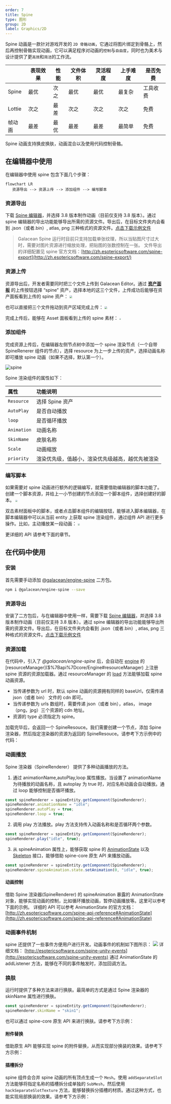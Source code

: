 ```yaml
---
order: 7
title: Spine
type: 图形
group: 2D
label: Graphics/2D
---
```


Spine 动画是一款针对游戏开发的 `2D 骨骼动画`，它通过将图片绑定到骨骼上，然后再控制骨骼实现动画，它可以满足程序对动画的`控制`与`自由度`，同时也为美术与设计提供了更`高效`和`简洁`的工作流。

|        | 表现效果 | 性能 | 文件体积 | 灵活程度 | 上手难度 | 是否免费 |
| ------ | -------- | ---- | -------- | -------- | -------- | -------- |
| Spine  | 最优     | 次之 | 最优     | 最优     | 最复杂   | 工具收费 |
| Lottie | 次之     | 最差 | 次之     | 次之     | 次之     | 免费     |
| 帧动画 | 最差     | 最优 | 最差     | 最差     | 最简单   | 免费     |

Spine 动画支持换皮换肤，动画混合以及使用代码控制骨骼。

## 在编辑器中使用

在编辑器中使用 spine 包含下面几个步骤：

```mermaid
flowchart LR
   资源导出 --> 资源上传 --> 添加组件 --> 编写脚本
```

### 资源导出

下载 [Spine 编辑器](https://zh.esotericsoftware.com/)，并选择 3.8 版本制作动画（目前仅支持 3.8 版本）。通过 spine 编辑器的导出功能能够导出所需的资源文件。导出后，在目标文件夹内会看到 .json（或者.bin）, atlas, png 三种格式的资源文件。[点击下载示例文件](https://mdn.alipayobjects.com/portal_h1wdez/afts/file/A*uhFUSbeI5z0AAAAAAAAAAAAAAQAAAQ)

> Galacean Spine 运行时目前只支持加载单张纹理，所以当贴图尺寸过大时，需要对图片资源进行缩放处理，把贴图的张数控制在一张。
> 文件导出的详细配置见 spine 官方文档：[http://zh.esotericsoftware.com/spine-export](http://zh.esotericsoftware.com/spine-export/)

### 资源上传

资源导出后，开发者需要同时把三个文件上传到 Galacean Editor。通过 **[资产面板](${docs}assets-interface)** 的上传按钮选择 “spine” 资产，选择本地的这三个文件，上传成功后能够在资产面板看到上传的 spine 资产：
<img src="https://mdn.alipayobjects.com/huamei_kz4wfo/afts/img/A*OYpQSIgQi8UAAAAAAAAAAAAADsp6AQ/original"  style="zoom:50%;" />

也可以直接把三个文件拖动到资产区域完成上传：
<img src="https://mdn.alipayobjects.com/huamei_kz4wfo/afts/img/A*ZQi1SasPBGUAAAAAAAAAAAAADsp6AQ/original"  style="zoom:50%;" />

完成上传后，能够在 Asset 面板看到上传的 spine 素材：
<img src="https://mdn.alipayobjects.com/huamei_kz4wfo/afts/img/A*5HacQrZQQA8AAAAAAAAAAAAADsp6AQ/original"  style="zoom:30%;" />

### 添加组件

完成资源上传后，在编辑器左侧节点树中添加一个 spine 渲染节点（一个自带 SpineRenerer 组件的节点），选择 resource 为上一步上传的资产，选择动画名称即可播放 spine 动画（如果不选择，默认第一个）。

![spine](https://mdn.alipayobjects.com/huamei_w6ifet/afts/img/A*tqm4R51gYxEAAAAAAAAAAAAADjCHAQ/original)

Spine 渲染组件的属性如下：

| 属性        | 功能说明                                         |
| :---------- | :----------------------------------------------- |
| `Resource`  | 选择 Spine 资产                                  |
| `AutoPlay`  | 是否自动播放                                     |
| `loop`      | 是否循环播放                                     |
| `Animation` | 动画名称                                         |
| `SkinName`  | 皮肤名称                                         |
| `Scale`     | 动画缩放                                         |
| `priority`  | 渲染优先级，值越小，渲染优先级越高，越优先被渲染 |

### 编写脚本

如果需要对 spine 动画进行额外的逻辑编写，就需要借助编辑器的脚本功能了。创建一个脚本资源，并给上一小节创建的节点添加一个脚本组件，选择创建好的脚本。
<img src="https://mdn.alipayobjects.com/huamei_kz4wfo/afts/img/A*0FhvS6askHoAAAAAAAAAAAAADsp6AQ/original"  style="zoom:40%;" />

双击素材面板中的脚本，或者点击脚本组件的编辑按钮，能够进入脚本编辑器，在脚本编辑器中可以从当前 entity 上获取 spine 渲染组件，通过组件 API 进行更多操作。比如，主动播放某一段动画：
<img src="https://mdn.alipayobjects.com/huamei_kz4wfo/afts/img/A*UYX6RYDYrFQAAAAAAAAAAAAADsp6AQ/original"  style="zoom:40%;" />

更详细的 API 请参考下面的章节。

## 在代码中使用

### 安装

首先需要手动添加 [@galacean/engine-spine](https://github.com/galacean/engine-spine) 二方包。

```bash
npm i @galacean/engine-spine --save
```

### 资源导出

安装了二方包后，与在编辑器中使用一样，需要下载 [Spine 编辑器](https://zh.esotericsoftware.com/)，并选择 3.8 版本制作动画（目前仅支持 3.8 版本）。通过 spine 编辑器的导出功能能够导出所需的资源文件。导出后，在目标文件夹内会看到 .json（或者.bin）, atlas, png 三种格式的资源文件。[点击下载示例文件](https://mdn.alipayobjects.com/portal_h1wdez/afts/file/A*uhFUSbeI5z0AAAAAAAAAAAAAAQAAAQ)

### 资源加载

在代码中，引入了 _@galacean/engine-spine_ 后，会自动在 [engine]($%7Bapi%7Dcore/Engine) 的 [resourceManager]($%7Bapi%7Dcore/Engine#resourceManager) 上注册 spine 资源的资源加载器。通过 resourceManager 的 [load]($%7Bapi%7Dcore/ResourceManager/#load) 方法能够加载 spine 动画资源。

- 当传递参数为 url 时，默认 spine 动画的资源拥有同样的 baseUrl，仅需传递 json（或者 bin） 文件的 cdn 即可。
- 当传递参数为 urls 数组时，需要传递 json（或者 bin），atlas， image（png，jpg）三个资源的 cdn 地址。
- 资源的 type 必须指定为 spine。

加载完毕后，会返回一个 SpineResouce。我们需要创建一个节点，添加 Spine 渲染器，然后指定渲染器的资源为返回的 SpineResouce。请参考下方示例中的代码：

<playground src="spine-animation.ts"></playground>

### 动画播放

Spine 渲染器（SpineRenderer） 提供了多种动画播放的方法。

1. 通过 animationName,autoPlay,loop 属性播放。当设置了 animationName 为待播放的动画名称，且 autoplay 为 true 时，对应名称动画会自动播放。通过 loop 能够控制是否循环播放。

```javascript
const spineRenderer = spineEntity.getComponent(SpineRenderer);
spineRenderer.animationName = "idle";
spineRenderer.autoPlay = true;
spineRenderer.loop = true;
```

2. 调用 play 方法播放。play 方法支持传入动画名称和是否循环两个参数。

```javascript
const spineRenderer = spineEntity.getComponent(SpineRenderer);
spineRenderer.play("idle", true);
```

3. 从 spineAnimation 属性上，能够获取 spine 的 [AnimationState](http://zh.esotericsoftware.com/spine-api-reference#AnimationState) 以及 [Skeleton](http://zh.esotericsoftware.com/spine-api-reference#Skeleton) 接口，能够借助 spine-core 原生 API 来播放动画。

```javascript
const spineRenderer = spineEntity.getComponent(SpineRenderer);
spineRenderer.spineAnimation.state.setAnimation(0, "idle", true);
```

#### 动画控制

借助 Spine 渲染器(SpineRenderer) 的 spineAnimation 暴露的 AnimationState 对象，能够实现动画的控制，比如循环播放动画，暂停动画播放等。这里可以参考下面的示例。
详细的 API 可以参考 AnimationState 的官方文档：[http://zh.esotericsoftware.com/spine-api-reference#AnimationState](http://zh.esotericsoftware.com/spine-api-reference#AnimationState)

### 动画事件机制

spine 还提供了一些事件方便用户进行开发。动画事件的机制如下图所示：
![](https://gw.alipayobjects.com/mdn/mybank_yul/afts/img/A*fC1NT5tTET8AAAAAAAAAAAAAARQnAQ#crop=0&crop=0&crop=1&crop=1&id=JUZeZ&originHeight=280&originWidth=640&originalType=binary&ratio=1&rotation=0&showTitle=false&status=done&style=none&title=)
详细文档：
[http://esotericsoftware.com/spine-unity-events](http://esotericsoftware.com/spine-unity-events)
通过 AnimationState 的 addListener 方法，能够在不同的事件触发时，添加回调方法。

### 换肤

运行时提供了多种方法来进行换肤。最简单的方式是通过 Spine 渲染器的 skinName 属性进行换肤。

```javascript
const spineRenderer = spineEntity.getComponent(SpineRenderer);
spineRenderer.skinName = "skin1";
```

也可以通过 spine-core 原生 API 来进行换肤。请参考下方示例：
<playground src="spine-skin-change.ts"></playground>

#### 附件替换

借助原生 API 能够实现 spine 的附件替换，从而实现部分换装的效果。请参考下方示例：
<playground src="spine-change-attachment.ts"></playground>

#### 插槽拆分

spine 组件会合并 spine 动画的所有顶点生成一个 `Mesh`。使用 `addSeparateSlot` 方法能够将指定名称的插槽拆分成单独的 `SubMesh`，然后使用 `hackSeparateSlotTexture` 方法，能够替换拆分插槽的材质。通过这种方式，也能实现局部换装的效果。请参考下方示例：

<playground src="spine-hack-slot-texture.ts"></playground>
